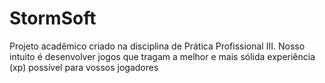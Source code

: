 # StormSoft
Projeto acadêmico criado na disciplina de Prática Profissional III. Nosso intuito é desenvolver jogos que tragam a melhor e mais sólida experiência (xp) possível para vossos jogadores  
